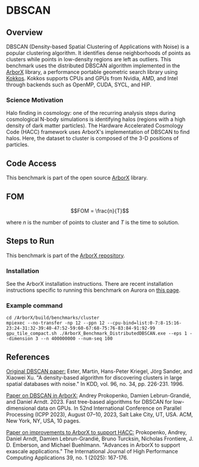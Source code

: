# DBSCAN

## Overview 
DBSCAN (Density-based Spatial Clustering of Applications with Noise) is a popular clustering algorithm. It identifies dense neighborhoods of points as clusters while points in low-density regions are left as outliers. This benchmark uses the distributed DBSCAN algorithm implemented in the [ArborX](https://github.com/arborx/ArborX) library, a performance portable geometric search library using [Kokkos](https://kokkos.org). Kokkos supports CPUs and GPUs from Nvidia, AMD, and Intel through backends such as OpenMP, CUDA, SYCL, and HIP.  

### Science Motivation
Halo finding in cosmology: one of the recurring analysis steps during cosmological N-body simulations is identifying halos (regions with a high density of dark matter particles). The Hardware Accelerated Cosmology Code (HACC) framework uses ArborX's implementation of DBSCAN to find halos. Here, the dataset to cluster is composed of the 3-D positions of particles.


## Code Access
This benchmark is part of the open source [ArborX](https://github.com/arborx/ArborX) library.

## FOM
 ```math
 FOM = \frac{n}{T}
```
where $n$ is the number of points to cluster and $T$ is the time to solution. 

## Steps to Run
This benchmark is part of the [ArborX repository](https://github.com/arborx/ArborX).

### Installation
See the ArborX installation instructions. There are recent installation instructions specific to running this benchmark on Aurora on [this page](install.md). 

### Example command
```
cd /ArborX/build/benchmarks/cluster
mpiexec --no-transfer -np 12 --ppn 12 --cpu-bind=list:0-7:8-15:16-23:24-31:32-39:40-47:52-59:60-67:68-75:76-83:84-91:92-99 gpu_tile_compact.sh ./ArborX_Benchmark_DistributedDBSCAN.exe --eps 1 --dimension 3 --n 400000000 --num-seq 100
```

## References
[Original DBSCAN paper:](https://cdn.aaai.org/KDD/1996/KDD96-037.pdf)
Ester, Martin, Hans-Peter Kriegel, Jörg Sander, and Xiaowei Xu. "A density-based algorithm for discovering clusters in large spatial databases with noise." In KDD, vol. 96, no. 34, pp. 226-231. 1996.

[Paper on DBSCAN in ArborX:](https://dl.acm.org/doi/10.1145/3605573.3605594)
Andrey Prokopenko, Damien Lebrun-Grandié, and Daniel Arndt. 2023. Fast tree-based algorithms for DBSCAN for low-dimensional data on GPUs. In 52nd International Conference on Parallel Processing (ICPP 2023), August 07–10, 2023, Salt Lake City, UT, USA. ACM, New York, NY, USA, 10 pages. 

[Paper on improvements to ArborX to support HACC:](https://journals.sagepub.com/doi/abs/10.1177/10943420241298296)
Prokopenko, Andrey, Daniel Arndt, Damien Lebrun-Grandié, Bruno Turcksin, Nicholas Frontiere, J. D. Emberson, and Michael Buehlmann. "Advances in ArborX to support exascale applications." The International Journal of High Performance Computing Applications 39, no. 1 (2025): 167-176.
